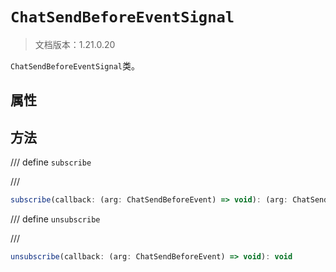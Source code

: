 # `ChatSendBeforeEventSignal`

> 文档版本：1.21.0.20

`ChatSendBeforeEventSignal`类。

## 属性

## 方法

/// define
`subscribe`


///

```js
subscribe(callback: (arg: ChatSendBeforeEvent) => void): (arg: ChatSendBeforeEvent) => void
```


/// define
`unsubscribe`


///

```js
unsubscribe(callback: (arg: ChatSendBeforeEvent) => void): void
```

